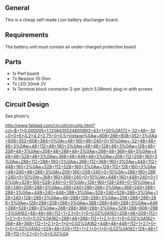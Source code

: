 ## General
This is a cheap self-made Lion battery discharger board.

## Requirements
The battery unit must contain an under-charged protection board.

## Parts
- 1x Perf board
- 7x Resistor 10 Ohm
- 7x LED 20mA 2V
- 1x Terminal block connector 2-pin (pitch 5.08mm) plug-in with screws

## Circuit Design
See photo's.

http://www.falstad.com/circuit/circuitjs.html?cct=$+1+0.000005+1.1208435524800693+43+1+50%0A172+-32+48+-32+0+0+6+4.2+4.2+2.75+0+0.5+Voltage%0Aw+608+288+608+352+3%0Ag+608+352+608+384+0%0Ar+48+160+48+240+0+10%0Aw+-32+48+48+48+3%0Aw+48+112+48+160+3%0Aw+48+48+128+48+3%0Aw+128+48+208+48+3%0Aw+208+48+288+48+3%0Aw+288+48+368+48+3%0Aw+448+48+528+48+3%0Aw+368+48+448+48+3%0Aw+208+112+208+160+3%0Aw+288+112+288+160+3%0Aw+368+112+368+160+3%0Aw+448+112+448+160+3%0Aw+528+112+528+160+3%0Aw+128+112+128+160+3%0Aw+48+240+48+288+3%0Ar+208+160+208+240+0+10%0Ar+288+160+288+240+0+10%0Ar+368+160+368+240+0+10%0Ar+448+160+448+240+0+10%0Ar+528+160+528+240+0+10%0Ar+128+160+128+240+0+10%0Aw+208+240+208+288+3%0Aw+288+240+288+288+3%0Aw+368+240+368+288+3%0Aw+448+240+448+288+3%0Aw+528+240+528+288+3%0Aw+128+240+128+288+3%0Aw+48+288+128+288+3%0Aw+208+288+288+288+3%0Aw+128+288+208+288+3%0Aw+368+288+448+288+3%0Aw+448+288+528+288+3%0Aw+288+288+368+288+3%0Aw+528+288+608+288+3%0A162+48+48+48+112+1+2.1+0+1+0+0.02%0A162+208+48+208+112+1+2.1+0+1+0+0.02%0A162+288+48+288+112+1+2.1+0+1+0+0.02%0A162+368+48+368+112+1+2.1+0+1+0+0.02%0A162+448+48+448+112+1+2.1+0+1+0+0.02%0A162+528+48+528+112+1+2.1+0+1+0+0.02%0A162+128+48+128+112+1+2.1+0+1+0+0.02%0A


